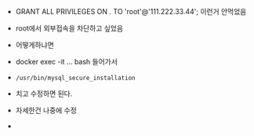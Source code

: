 * GRANT ALL PRIVILEGES ON *.* TO 'root'@'111.222.33.44'; 이런거 안먹었음
* root에서 외부접속을 차단하고 싶었음

* 어떻게하냐면
* docker exec -it ... bash 들어가서

* `/usr/bin/mysql_secure_installation`
* 치고 수정하면 된다.
* 자세한건 나중에 수정
* 
